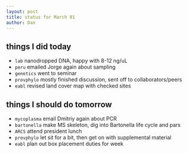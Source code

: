 ```yaml
---
layout: post
title: status for March 01
author: Dan
---
```


## things I did today
* `lab` nanodropped DNA, happy with 8-12 ng/uL
* `peru` emailed Jorge again about sampling
* `genetics` went to seminar
* `provphylo` mostly finished discussion, sent off to collaborators/peers
* `eabl` revised land cover map with checked sites

## things I should do tomorrow
* `mycoplasma` email Dmitriy again about PCR
* `bartonella` make MS skeleton, dig into Bartonella life cycle and pars
* `ARCS` attend president lunch
* `provphylo` let sit for a bit, then get on with supplemental material
* `eabl` plan out box placement duties for week

<i class='fa fa-code' style='color:pink'> </i>

